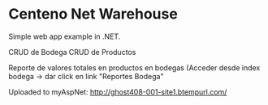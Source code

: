 # Centeno Net Warehouse

Simple web app example in .NET.

CRUD de Bodega CRUD de Productos

Reporte de valores totales en productos en bodegas (Acceder desde index bodega -> dar click en link "Reportes Bodega"

Uploaded to myAspNet: http://ghost408-001-site1.btempurl.com/
